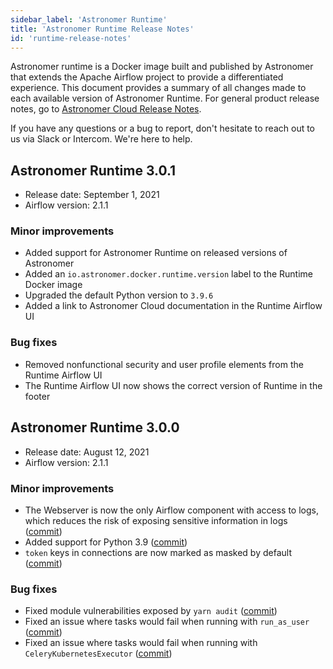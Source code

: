 ```yaml
---
sidebar_label: 'Astronomer Runtime'
title: 'Astronomer Runtime Release Notes'
id: 'runtime-release-notes'
---
```


Astronomer runtime is a Docker image built and published by Astronomer that extends the Apache Airflow project to provide a differentiated experience. This document provides a summary of all changes made to each available version of Astronomer Runtime. For general product release notes, go to [Astronomer Cloud Release Notes](release-notes).

If you have any questions or a bug to report, don't hesitate to reach out to us via Slack or Intercom. We're here to help.

## Astronomer Runtime 3.0.1

- Release date: September 1, 2021
- Airflow version: 2.1.1

### Minor improvements

- Added support for Astronomer Runtime on released versions of Astronomer
- Added an `io.astronomer.docker.runtime.version` label to the Runtime Docker image
- Upgraded the default Python version to `3.9.6`
- Added a link to Astronomer Cloud documentation in the Runtime Airflow UI

### Bug fixes

- Removed nonfunctional security and user profile elements from the Runtime Airflow UI
- The Runtime Airflow UI now shows the correct version of Runtime in the footer

## Astronomer Runtime 3.0.0

- Release date: August 12, 2021
- Airflow version: 2.1.1

### Minor improvements

- The Webserver is now the only Airflow component with access to logs, which reduces the risk of exposing sensitive information in logs ([commit](https://github.com/apache/airflow/pull/16754))
- Added support for Python 3.9 ([commit](https://github.com/apache/airflow/pull/15515))
- `token` keys in connections are now marked as masked by default ([commit](https://github.com/apache/airflow/pull/16474))

### Bug fixes

- Fixed module vulnerabilities exposed by `yarn audit` ([commit](https://github.com/apache/airflow/pull/16440))
- Fixed an issue where tasks would fail when running with `run_as_user` ([commit](https://github.com/astronomer/airflow/commit/075622cbe))
- Fixed an issue where tasks would fail when running with `CeleryKubernetesExecutor` ([commit](https://github.com/astronomer/airflow/commit/90aaf3d48))
